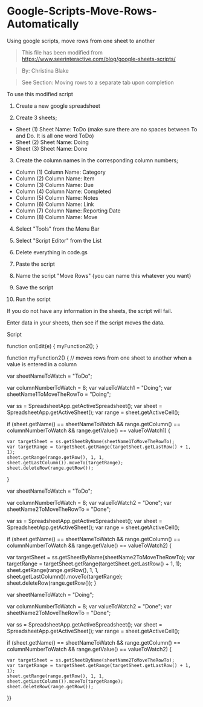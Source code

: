 # Google-Scripts-Move-Rows-Automatically
Using google scripts, move rows from one sheet to another


> This file has been modified from https://www.seerinteractive.com/blog/google-sheets-scripts/ 

> By: Christina Blake

> See Section: Moving rows to a separate tab upon completion



To use this modified script


1. Create a new google spreadsheet


2. Create 3 sheets;

  - Sheet (1) Sheet Name: ToDo (make sure there are no spaces between To and Do. It is all one word ToDo)
  - Sheet (2) Sheet Name: Doing
  - Sheet (3) Sheet Name: Done
  


3. Create the column names in the corresponding column numbers;

  - Column (1) Column Name: Category
  - Column (2) Column Name: Item
  - Column (3) Column Name: Due
  - Column (4) Column Name: Completed
  - Column (5) Column Name: Notes
  - Column (6) Column Name: Link
  - Column (7) Column Name: Reporting Date
  - Column (8) Column Name: Move
  
  
  
4. Select "Tools" from the Menu Bar 

5. Select "Script Editor" from the List

6. Delete everything in code.gs

7. Paste the script

8. Name the script "Move Rows" {you can name this whatever you want}

9. Save the script

10. Run the script

If you do not have any information in the sheets, the script will fail.

Enter data in your sheets, then see if the script moves the data.




Script

function onEdit(e) {
  myFunction2();
}


function myFunction2() {
  // moves rows from one sheet to another when a value is entered in a column

  var sheetNameToWatch = "ToDo";

  var columnNumberToWatch = 8;
  var valueToWatch1 = "Doing";
  var sheetName1ToMoveTheRowTo = "Doing";
    
  var ss = SpreadsheetApp.getActiveSpreadsheet();
  var sheet = SpreadsheetApp.getActiveSheet();
  var range = sheet.getActiveCell();
  
  if (sheet.getName() == sheetNameToWatch && range.getColumn() == columnNumberToWatch && range.getValue() == valueToWatch1) {

    var targetSheet = ss.getSheetByName(sheetName1ToMoveTheRowTo);
    var targetRange = targetSheet.getRange(targetSheet.getLastRow() + 1, 1);
    sheet.getRange(range.getRow(), 1, 1, sheet.getLastColumn()).moveTo(targetRange);
    sheet.deleteRow(range.getRow());
  }  
 
  var sheetNameToWatch = "ToDo";

  var columnNumberToWatch = 8;
  var valueToWatch2 = "Done";
  var sheetName2ToMoveTheRowTo = "Done";
    
  var ss = SpreadsheetApp.getActiveSpreadsheet();
  var sheet = SpreadsheetApp.getActiveSheet();
  var range = sheet.getActiveCell();
  
  if (sheet.getName() == sheetNameToWatch && range.getColumn() == columnNumberToWatch && range.getValue() == valueToWatch2) {

  var targetSheet = ss.getSheetByName(sheetName2ToMoveTheRowTo);
  var targetRange = targetSheet.getRange(targetSheet.getLastRow() + 1, 1);
  sheet.getRange(range.getRow(), 1, 1, sheet.getLastColumn()).moveTo(targetRange);
  sheet.deleteRow(range.getRow());
}  
 
  var sheetNameToWatch = "Doing";

  var columnNumberToWatch = 8;
  var valueToWatch2 = "Done";
  var sheetName2ToMoveTheRowTo = "Done";
    
  var ss = SpreadsheetApp.getActiveSpreadsheet();
  var sheet = SpreadsheetApp.getActiveSheet();
  var range = sheet.getActiveCell();
  
  if (sheet.getName() == sheetNameToWatch && range.getColumn() == columnNumberToWatch && range.getValue() == valueToWatch2) {

    var targetSheet = ss.getSheetByName(sheetName2ToMoveTheRowTo);
    var targetRange = targetSheet.getRange(targetSheet.getLastRow() + 1, 1);
    sheet.getRange(range.getRow(), 1, 1, sheet.getLastColumn()).moveTo(targetRange);
    sheet.deleteRow(range.getRow());
  }}
